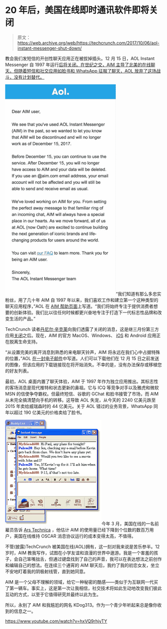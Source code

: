 # 20 年后，美国在线即时通讯软件即将关闭

> 原文：<https://web.archive.org/web/https://techcrunch.com/2017/10/06/aol-instant-messenger-shut-down/>

教会我们发短信的开创性聊天应用正在被拔掉插头。12 月 15 日，AOL Instant Messenger 自 1997 年运行[后将关闭。在世纪之交，AIM 主导了北美的在线聊天。但随着短信和社交应用如脸书和 WhatsApp 征服了聊天，AOL 放弃了这场战斗，没有计划替代。](https://web.archive.org/web/20230307142250/https://twitter.com/aim/status/916290747850264577)

![](img/f614d8ae5d945f3b626a9d81863f00a7.png)“我们知道有那么多忠实粉丝，用了几十年 AIM 自 1997 年以来，我们喜欢工作和建立第一个这种类型的聊天应用程序，”AOL 在 [AIM 帮助页面](https://web.archive.org/web/20230307142250/https://help.aol.com/articles/aim-discontinued)上写道。“我们将始终专注于提供消费者想要的创新体验。我们比以往任何时候都更兴奋地专注于打造下一代标志性品牌和改变生活的产品。”

TechCrunch 读者[丹尼尔·辛克莱](https://web.archive.org/web/20230307142250/https://twitter.com/_DanielSinclair)向我们透露了关闭的消息，这是继三月份第三方应用[关闭](https://web.archive.org/web/20230307142250/https://www.engadget.com/2017/03/01/aol-starts-to-shut-down-third-party-aim-apps/)之后。现在，AIM 的官方 MacOS、Windows、 [iOS](https://web.archive.org/web/20230307142250/https://twitter.com/BuzzFeedBen/status/836675627109482496) 和 Android 应用正在脱离生命支持。

“从设置完美的离开消息到熟悉的来电聊天铃声，AIM 将永远在我们心中占据特殊的位置，”AOL [在一封电子邮件](https://web.archive.org/web/20230307142250/https://pastebin.com/raw/QxmQAQqh)中写道。人们可以下载他们在 12 月 15 日之前发送的图像，但该应用的下载链接现在将开始消失。不幸的是，没有办法保存或移植您的好友列表。

最初，AOL 桌面内置了聊天体验，AIM 于 1997 年作为独立应用推出。其标志性的客场消息是现代推特和状态更新的鼻祖。它与 ICQ 等竞争对手以及雅虎和微软 MSN 的信使争夺霸权。但最终短信、谷歌的 GChat 和脸书接管了市场，而 AIM 从未完全搞清楚向手机的转移。这导致 AOL 失宠，从今天的 2240 亿美元跌至 2015 年卖给威瑞森时的 44 亿美元。关于 AOL 错过的业务背景，WhatsApp 同年以超过 190 亿美元的价格卖给了脸书。

![](img/7abf35ec95ba388d4eb715255f7c651e.png)今年 3 月，美国在线的一名前雇员告诉 [Ars Technica](https://web.archive.org/web/20230307142250/https://arstechnica.com/information-technology/2017/02/aol-will-cut-off-third-party-app-access-to-aim/) ，他估计 AIM 的使用量已经下降到个位数的数百万用户，美国在线维持 OSCAR 消息协议运行的成本变得太高，不值得。

不管(披露)TechCrunch 被美国在线(AOL)拥有，这一刻对我来说是苦乐参半。12 岁时，AIM 教我写作，试图在小学友谊和浪漫的世界中遨游。我是一个害羞的孩子，会自己笨嘴拙舌，但通过键盘找到了自己的声音，我可以在表达想法之前创作和编辑自己的想法。在连续三个通宵的 AIM 聊天后，我约了我的初恋女友，坐立不安地盯着我的阴极射线管，直到她同意。

AIM 是一个父母不理解的领域，给它一种秘密的酷感——类似于为互联网一代买了第一辆车。事实上，这是第一次让我相信，社交技术将如此生动地改变我们彼此互动的方式，以至于它值得研究并最终以此为生。

所以，永别了 AIM 和我尴尬的网名 KDog313。作为一个青少年听起来总是像你收到的信息之一。

https://www.youtube.com/watch?v=hxVQ9rhjyTY